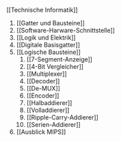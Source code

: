[[Technische Informatik]]

1. [[Gatter und Bausteine]]
2. [[Software-Harware-Schnittstelle]]
3. [[Logik und Elektrik]]
4. [[Digitale Basisgatter]]
5. [[Logische Bausteine]]
	1. [[7-Segment-Anzeige]]
	2. [[4-Bit Vergleicher]]
	3. [[Multiplexer]]
	4. [[Decoder]]
	5. [[De-MUX]]
	6. [[Encoder]]
	7. [[Halbaddierer]]
	8. [[Volladdierer]]
	9. [[Ripple-Carry-Addierer]]
	10. [[Serien-Addierer]]
6. [[Ausblick MIPS]]
